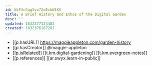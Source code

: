 ```yaml
---
id: NsF3cCqq5vo72oEcbW1KV
title: A Brief History and Ethos of the Digital Garden
desc: ''
updated: 1632377123482
created: 1632376167261
---
```


- [[p.hasURL]] https://maggieappleton.com/garden-history
- [[p.hasCreator]] @maggie-appleton
- [[p.isRelated]] [[t.km.digital-gardening]] [[t.km.evergreen-notes]]
- [[p.references]] [[ar.swyx.learn-in-public]]

